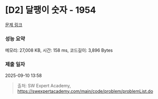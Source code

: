 # [D2] 달팽이 숫자 - 1954 

[문제 링크](https://swexpertacademy.com/main/code/problem/problemDetail.do?contestProbId=AV5PobmqAPoDFAUq) 

### 성능 요약

메모리: 27,008 KB, 시간: 158 ms, 코드길이: 3,896 Bytes

### 제출 일자

2025-09-10 13:58



> 출처: SW Expert Academy, https://swexpertacademy.com/main/code/problem/problemList.do